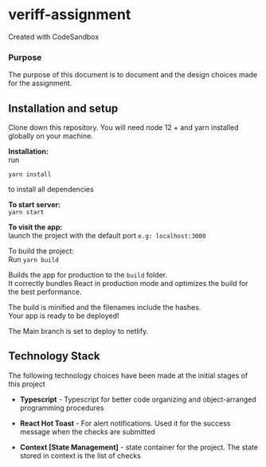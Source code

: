 # veriff-assignment

Created with CodeSandbox

### Purpose

The purpose of this document is to document and the design choices made for the assignment.

## Installation and setup

Clone down this repository. You will need node 12 + and yarn installed globally on your machine.

**Installation:** <br />
run <br />

`yarn install` <br />

to install all dependencies

**To start server:** <br />
`yarn start`

**To visit the app:** <br />
launch the project with the default port `e.g: localhost:3000`

To build the project: <br />
Run `yarn build` <br />

Builds the app for production to the `build` folder.<br />
It correctly bundles React in production mode and optimizes the build for the best performance.

The build is minified and the filenames include the hashes.<br />
Your app is ready to be deployed!

The Main branch is set to deploy to netlify.

## Technology Stack

The following technology choices have been made at the initial stages of this project

- **Typescript** - Typescript for better code organizing and object-arranged programming procedures

- **React Hot Toast** - For alert notifications. Used it for the success message when the checks are submitted

- **Context [State Management]** - state container for the project. The state stored in context is the list of checks

